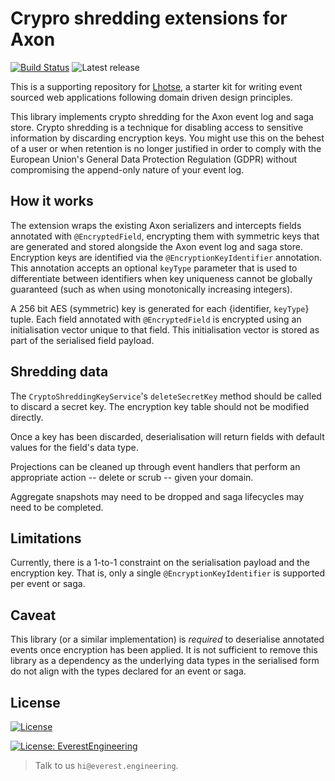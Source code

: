 # Crypro shredding extensions for Axon
[![Build Status](https://travis-ci.com/everest-engineering/axon-crypto-shredding-extension.svg?branch=main)](https://travis-ci.com/everest-engineering/axon-crypto-shredding-extension) ![Latest release](https://img.shields.io/github/v/release/everest-engineering/axon-crypto-shredding-extension)

This is a supporting repository for [Lhotse](https://github.com/everest-engineering/lhotse), a starter kit for writing 
event sourced web applications following domain driven design principles.

This library implements crypto shredding for the Axon event log and saga store. Crypto shredding is a technique for 
disabling access to sensitive information by discarding encryption keys. You might use this on the behest of a user or 
when retention is no longer justified in order to comply with the European Union's General Data Protection Regulation (GDPR)
without compromising the append-only nature of your event log.  

## How it works
The extension wraps the existing Axon serializers and intercepts fields annotated with `@EncryptedField`, encrypting them
with symmetric keys that are generated and stored alongside the Axon event log and saga store. Encryption keys
are identified via the `@EncryptionKeyIdentifier` annotation. This annotation accepts an optional `keyType` parameter
that is used to differentiate between identifiers when key uniqueness cannot be globally guaranteed (such as when using 
monotonically increasing integers).          

A 256 bit AES (symmetric) key is generated for each {identifier, `keyType`} tuple. Each field annotated with `@EncryptedField` is 
encrypted using an initialisation vector unique to that field. This initialisation vector is stored as part of the serialised
field payload.    

## Shredding data
The `CryptoShreddingKeyService`'s `deleteSecretKey` method should be called to discard a secret key. The encryption key 
table should not be modified directly.

Once a key has been discarded, deserialisation will return fields with default values for the field's data type.

Projections can be cleaned up through event handlers that perform an appropriate action -- delete or scrub -- given your domain.

Aggregate snapshots may need to be dropped and saga lifecycles may need to be completed.

## Limitations
Currently, there is a 1-to-1 constraint on the serialisation payload and the encryption key. That is, only a single
`@EncryptionKeyIdentifier` is supported per event or saga. 

## Caveat
This library (or a similar implementation) is *required* to deserialise annotated events once encryption has been applied.
It is not sufficient to remove this library as a dependency as the underlying data types in the serialised form do not 
align with the types declared for an event or saga.


## License
[![License](https://img.shields.io/badge/License-Apache%202.0-blue.svg)](https://opensource.org/licenses/Apache-2.0)

[![License: EverestEngineering](https://img.shields.io/badge/Copyright%20%C2%A9-EVERESTENGINEERING-blue)](https://everest.engineering)

>Talk to us `hi@everest.engineering`.
